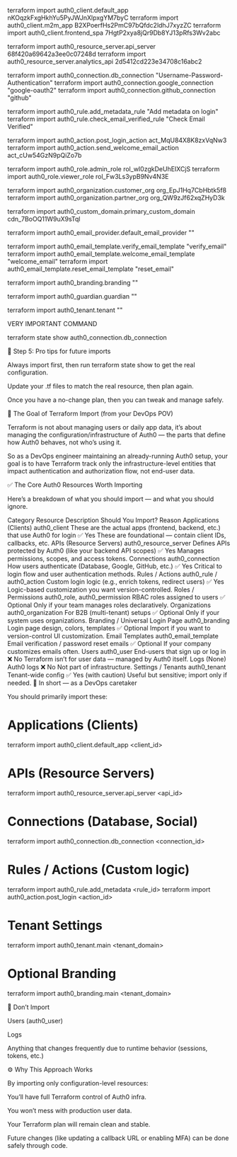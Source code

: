terraform import auth0_client.default_app nKOqzkFxgHkhYu5PyJWJnXlpxgYM7byC
terraform import auth0_client.m2m_app B2XPoerfHs2PmC97bQfdc2ldhJ7xyzZC
terraform import auth0_client.frontend_spa 7HgtP2xya8jQr9Db8YJ13pRfs3Wv2abc

terraform import auth0_resource_server.api_server 68f420a69642a3ee0c07248d
terraform import auth0_resource_server.analytics_api 2d5412cd223e34708c16abc2

terraform import auth0_connection.db_connection "Username-Password-Authentication"
terraform import auth0_connection.google_connection "google-oauth2"
terraform import auth0_connection.github_connection "github"

terraform import auth0_rule.add_metadata_rule "Add metadata on login"
terraform import auth0_rule.check_email_verified_rule "Check Email Verified"

terraform import auth0_action.post_login_action act_MqU84X8K8zxVqNw3
terraform import auth0_action.send_welcome_email_action act_cUw54GzN9pQiZo7b

terraform import auth0_role.admin_role rol_wI0zgkDeUhEIXCjS
terraform import auth0_role.viewer_role rol_Fw3Ls3ypB9Nv4N3E

terraform import auth0_organization.customer_org org_EpJ1Hq7CbHbtk5f8
terraform import auth0_organization.partner_org org_QW9zJf62xqZHyD3k

terraform import auth0_custom_domain.primary_custom_domain cdn_7BoOQ11W9uX9sTql

terraform import auth0_email_provider.default_email_provider ""

terraform import auth0_email_template.verify_email_template "verify_email"
terraform import auth0_email_template.welcome_email_template "welcome_email"
terraform import auth0_email_template.reset_email_template "reset_email"

terraform import auth0_branding.branding ""

terraform import auth0_guardian.guardian ""

terraform import auth0_tenant.tenant ""


VERY IMPORTANT COMMAND 

terraform state show auth0_connection.db_connection


🧭 Step 5: Pro tips for future imports

Always import first, then run terraform state show to get the real configuration.

Update your .tf files to match the real resource, then plan again.

Once you have a no-change plan, then you can tweak and manage safely.
































🧠 The Goal of Terraform Import (from your DevOps POV)

Terraform is not about managing users or daily app data, it’s about managing the configuration/infrastructure of Auth0 — the parts that define how Auth0 behaves, not who’s using it.

So as a DevOps engineer maintaining an already-running Auth0 setup, your goal is to have Terraform track only the infrastructure-level entities that impact authentication and authorization flow, not end-user data.

✅ The Core Auth0 Resources Worth Importing

Here’s a breakdown of what you should import — and what you should ignore.

Category	Resource	Description	Should You Import?	Reason
Applications (Clients)	auth0_client	These are the actual apps (frontend, backend, etc.) that use Auth0 for login	✅ Yes	These are foundational — contain client IDs, callbacks, etc.
APIs (Resource Servers)	auth0_resource_server	Defines APIs protected by Auth0 (like your backend API scopes)	✅ Yes	Manages permissions, scopes, and access tokens.
Connections	auth0_connection	How users authenticate (Database, Google, GitHub, etc.)	✅ Yes	Critical to login flow and user authentication methods.
Rules / Actions	auth0_rule / auth0_action	Custom login logic (e.g., enrich tokens, redirect users)	✅ Yes	Logic-based customization you want version-controlled.
Roles / Permissions	auth0_role, auth0_permission	RBAC roles assigned to users	✅ Optional	Only if your team manages roles declaratively.
Organizations	auth0_organization	For B2B (multi-tenant) setups	✅ Optional	Only if your system uses organizations.
Branding / Universal Login Page	auth0_branding	Login page design, colors, templates	✅ Optional	Import if you want to version-control UI customization.
Email Templates	auth0_email_template	Email verification / password reset emails	✅ Optional	If your company customizes emails often.
Users	auth0_user	End-users that sign up or log in	❌ No	Terraform isn’t for user data — managed by Auth0 itself.
Logs	(None)	Auth0 logs	❌ No	Not part of infrastructure.
Settings / Tenants	auth0_tenant	Tenant-wide config	✅ Yes (with caution)	Useful but sensitive; import only if needed.
🔧 In short — as a DevOps caretaker

You should primarily import these:

# Applications (Clients)
terraform import auth0_client.default_app <client_id>

# APIs (Resource Servers)
terraform import auth0_resource_server.api_server <api_id>

# Connections (Database, Social)
terraform import auth0_connection.db_connection <connection_id>

# Rules / Actions (Custom logic)
terraform import auth0_rule.add_metadata <rule_id>
terraform import auth0_action.post_login <action_id>

# Tenant Settings
terraform import auth0_tenant.main <tenant_domain>

# Optional Branding
terraform import auth0_branding.main <tenant_domain>

🚫 Don’t Import

Users (auth0_user)

Logs

Anything that changes frequently due to runtime behavior (sessions, tokens, etc.)

⚙️ Why This Approach Works

By importing only configuration-level resources:

You’ll have full Terraform control of Auth0 infra.

You won’t mess with production user data.

Your Terraform plan will remain clean and stable.

Future changes (like updating a callback URL or enabling MFA) can be done safely through code.

